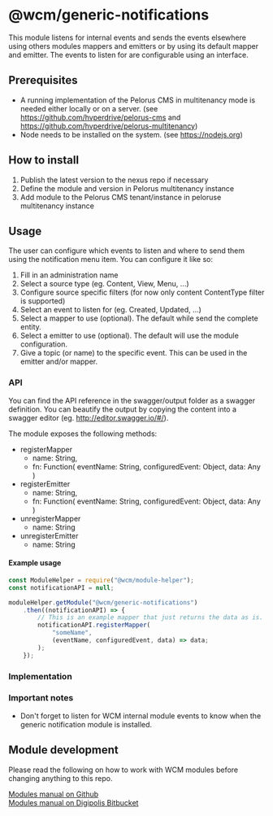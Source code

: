 # @wcm/generic-notifications

This module listens for internal events and sends the events elsewhere using others modules mappers and emitters or by using its default mapper and emitter. The events to listen for are configurable using an interface.

## Prerequisites
 - A running implementation of the Pelorus CMS in multitenancy mode is needed either locally or on a server.
 (see https://github.com/hvperdrive/pelorus-cms and https://github.com/hvperdrive/pelorus-multitenancy)
 - Node needs to be installed on the system.
 (see https://nodejs.org)

## How to install
1. Publish the latest version to the nexus repo if necessary
2. Define the module and version in Pelorus multitenancy instance
3. Add module to the Pelorus CMS tenant/instance in peloruse multitenancy instance

## Usage

The user can configure which events to listen and where to send them using the notification menu item.
You can configure it like so:

1. Fill in an administration name
2. Select a source type (eg. Content, View, Menu, ...)
3. Configure source specific filters (for now only content ContentType filter is supported)
4. Select an event to listen for (eg. Created, Updated, ...)
5. Select a mapper to use (optional). The default while send the complete entity.
6. Select a emitter to use (optional). The default will use the module configuration.
7. Give a topic (or name) to the specific event. This can be used in the emitter and/or mapper.


### API
You can find the API reference in the swagger/output folder as a swagger definition.
You can beautify the output by copying the content into a swagger editor (eg. http://editor.swagger.io/#/).

The module exposes the following methods:
- registerMapper
    - name: String,
    - fn: Function(
        eventName: String,
        configuredEvent: Object,
        data: Any
    )
- registerEmitter
    - name: String,
    - fn: Function(
        eventName: String,
        configuredEvent: Object,
        data: Any
    )
- unregisterMapper
    - name: String
- unregisterEmitter
    - name: String

#### Example usage

```javascript
const ModuleHelper = require("@wcm/module-helper");
const notificationAPI = null;

moduleHelper.getModule("@wcm/generic-notifications")
    .then((notificationAPI) => {
        // This is an example mapper that just returns the data as is. (same as default mapper)
        notificationAPI.registerMapper(
            "someName", 
            (eventName, configuredEvent, data) => data; 
        );
    });
```

### Implementation

### Important notes

- Don't forget to listen for WCM internal module events to know when the generic notification module is installed.

## Module development

Please read the following on how to work with WCM modules before changing anything to this repo.

[Modules manual on Github](https://github.com/hvperdrive/pelorus-cms/blob/develop/readmes/modules.md) <br>
[Modules manual on Digipolis Bitbucket](https://bitbucket.antwerpen.be/projects/WCM/repos/wcm/browse/readmes/modules.md)
